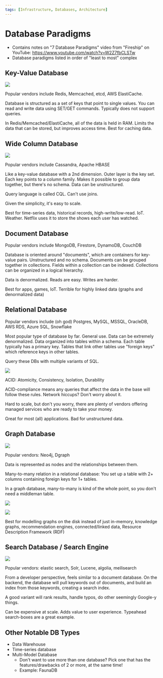 ```yaml
---
tags: [Infrastructure, Databases, Architecture]
---
```


# Database Paradigms

- Contains notes on "7 Database Paradigms" video from "Fireship" on YouTube: https://www.youtube.com/watch?v=W2Z7fbCLSTw
- Database paradigms listed in order of "least to most" complex

## Key-Value Database

![](attachments/key-value-db.png)

Popular vendors include Redis, Memcached, etcd, AWS ElastiCache.

Database is structured as a set of keys that point to single values. You can read and write data using SET/GET commands. Typically does not support queries.

In Redis/Memcached/ElastiCache, all of the data is held in RAM. Limits the data that can be stored, but improves access time. Best for caching data.

## Wide Column Database

![](attachments/wide-column-db.png)

Popular vendors include Cassandra, Apache HBASE

Like a key-value database with a 2nd dimension. Outer layer is the key set. Each key points to a column family. Makes it possible to group data together, but there's no schema. Data can be unstructured.

Query language is called CQL. Can't use joins.

Given the simplicity, it's easy to scale.

Best for time-series data, historical records, high-write/low-read. IoT. Weather. Netflix uses it to store the shows each user has watched.

## Document Database

Popular vendors include MongoDB, Firestore, DynamoDB, CouchDB

Database is oriented around "documents", which are containers for key-value pairs. Unstructured and no schema. Documents can be grouped together in collections. Fields within a collection can be indexed. Collections can be organized in a logical hierarchy.

Data is denormalized. Reads are easy. Writes are harder.

Best for apps, games, IoT. Terrible for highly linked data (graphs and denormalized data)

## Relational Database

Popular vendors include (oh god) Postgres, MySQL, MSSQL, OracleDB, AWS RDS, Azure SQL, Snowflake

Most popular type of database by far. General use. Data can be extremely denormalized. Data organized into tables within a schema. Each table typically has a primary key. Tables that link other tables use "foreign keys" which reference keys in other tables.

Query these DBs with multiple variants of SQL.

![](attachments/relational-query.png)

ACID: Atomicity, Consistency, Isolation, Durability

ACID-compliance means any queries that affect the data in the base will follow these rules. Network hiccups? Don't worry about it.

Hard to scale, but don't you worry, there are plenty of vendors offering managed services who are ready to take your money.

Great for most (all) applications. Bad for unstructured data.

## Graph Database

![](attachments/graph-database.png)

Popular vendors: Neo4j, Dgraph

Data is represented as nodes and the relationships between them.

Many-to-many relation in a relational database: You set up a table with 2+ columns containing foreign keys for 1+ tables.

In a graph database, many-to-many is kind of the whole point, so you don't need a middleman table. 

![](attachments/graph-query.png)

![](attachments/relational-query.png)

Best for modelling graphs on the disk instead of just in-memory, knowledge graphs, recommendation engines, connected/linked data, Resource Description Framework (RDF)

## Search Database / Search Engine

![](attachments/search-database.png)

Popular vendors: elastic search, Solr, Lucene, algolia, meilisearch

From a developer perspective, feels similar to a document database. On the backend, the database will pull keywords out of documents, and build an index from those keywords, creating a search index.

A good variant will rank results, handle typos, do other seemingly Google-y things.

Can be expensive at scale. Adds value to user experience. Typeahead search-boxes are a great example.

## Other Notable DB Types

- Data Warehouse
- Time-series database
- Multi-Model Database
  - Don't want to use more than one database? Pick one that has the features/drawbacks of 2 or more, at the same time!
  - Example: FaunaDB
